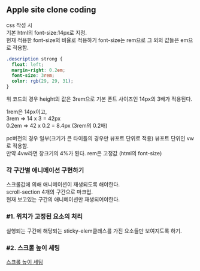 ## Apple site clone coding

css 작성 시  
기본 html의 font-size:14px로 지정.  
현재 적용한 font-size의 비율로 적용하기 font-size는 rem으로 그 외의 값들은 em으로 적용함.

```css
.description strong {
  float: left;
  margin-right: 0.2em;
  font-size: 3rem;
  color: rgb(29, 29, 31);
}
```

위 코드의 경우 height의 값은 3rem으로 기본 폰트 사이즈인 14px의 3배가 적용된다.

1rem은 14px이고,  
3rem => 14 x 3 = 42px  
0.2em => 42 x 0.2 = 8.4px (3rem의 0.2배)

pc버전의 경우 일부(크기가 큰 타이틀의 경우만 뷰포트 단위로 적용) 뷰포트 단위인 vw로 적용함.  
만약 4vw라면 창크기의 4%가 된다. rem은 고정값 (html의 font-size)

### 각 구간별 애니메이션 구현하기

스크롤값에 의해 애니메이션이 재생되도록 해야한다.  
scroll-section 4개의 구간으로 마크업.  
현재 보고있는 구간의 애니메이션만 재생되어야한다.

### #1. 위치가 고정된 요소의 처리

실행되는 구간에 해당되는 sticky-elem클래스를 가진 요소들만
보여지도록 하기.

### #2. 스크롤 높이 세팅
[스크롤 높이 세팅](scroll_height.md)

